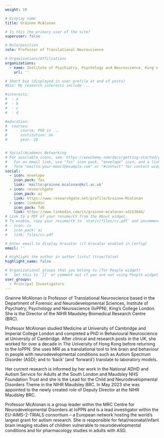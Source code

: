 ```yaml
---
weight: 10

# Display name
title: Gráinne McAlonan

# Is this the primary user of the site?
superuser: false

# Role/position
role: Professor of Translational Neuroscience

# Organizations/Affiliations
organizations:
  - name: Institute of Psychiatry, Psychology and Neuroscience, King's College London
    url: ''

# Short bio (displayed in user profile at end of posts)
#bio: My research interests include ... .

#interests:
#  - a
#  - b
#  - c
#  - d

#education:
#  courses:
#    - course: PhD in ...
#      institution: Un
#      year: 20


# Social/Academic Networking
# For available icons, see: https://wowchemy.com/docs/getting-started/page-builder/#icons
#   For an email link, use "fas" icon pack, "envelope" icon, and a link in the
#   form "mailto:your-email@example.com" or "#contact" for contact widget.
social:
  - icon: envelope
    icon_pack: fas
    link: 'mailto:grainne.mcalonan@kcl.ac.uk'
  - icon: researchgate
    icon_pack: ai
    link: https://www.researchgate.net/profile/Grainne-Mcalonan
  - icon: linkedin
    icon_pack: fab
    link: https://www.linkedin.com/in/grainne-mcalonan-a3153844/
# Link to a PDF of your resume/CV from the About widget.
# To enable, copy your resume/CV to `static/files/cv.pdf` and uncomment the lines below.
# - icon: cv
#   icon_pack: ai
#   link: files/cv.pdf

# Enter email to display Gravatar (if Gravatar enabled in Config)
email: ''

# Highlight the author in author lists? (true/false)
highlight_name: false

# Organizational groups that you belong to (for People widget)
#   Set this to `[]` or comment out if you are not using People widget.
user_groups:
  - Principal Investigators
---
```


Grainne McAlonan is Professor of Translational Neuroscience based in the Department of Forensic and Neurodevelopmental Sciences, Institute of Psychiatry, Psychology and Neuroscience (IoPPN), King’s College London. She is the Director of the NIHR Maudsley Biomedical Research Centre (BRC).

Professor McAlonan studied Medicine at University of Cambridge and Imperial College London and completed a PhD in Behavioural Neuroscience at University of Cambridge. After clinical and research posts in the UK, she worked for over a decade in The University of Hong Kong before returning to the IoPPN. She uses MRI as a translational tool to link brain and behaviour in people with neurodevelopmental conditions such as Autism Spectrum Disorder (ASD); and to ‘back’ (and ‘forward’) translate to laboratory models.

Her current research is informed by her work in the National ADHD and Autism Service for Adults at the South London and Maudsley NHS Foundation Trust and she is the Lead for the Child and Neurodevelopmental Disorders Theme in the NIHR Maudsley BRC. In May 2023 she was appointed to the newly created role of Deputy Director at the NIHR Maudsley BRC.

Professor McAlonan is a group leader within the MRC Centre for Neurodevelopmental Disorders at IoPPN and is a lead investigator within the EU-AIMS-2-TRIALS consortium – a European network hosting the world’s largest grant for autism research. She is responsible for fetal/neonatal/infant brain imaging studies of children vulnerable to neurodevelopmental conditions and for pharmacology studies in adults with ASD.

